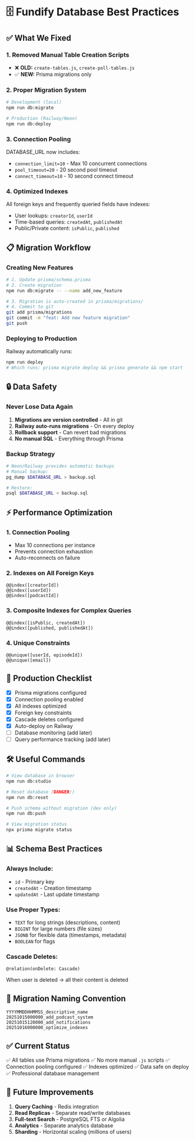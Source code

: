 # 🗄️ Fundify Database Best Practices

## ✅ What We Fixed

### 1. **Removed Manual Table Creation Scripts**
- ❌ **OLD:** `create-tables.js`, `create-poll-tables.js`
- ✅ **NEW:** Prisma migrations only

### 2. **Proper Migration System**
```bash
# Development (local)
npm run db:migrate

# Production (Railway/Neon)
npm run db:deploy
```

### 3. **Connection Pooling**
DATABASE_URL now includes:
- `connection_limit=10` - Max 10 concurrent connections
- `pool_timeout=20` - 20 second pool timeout
- `connect_timeout=10` - 10 second connect timeout

### 4. **Optimized Indexes**
All foreign keys and frequently queried fields have indexes:
- User lookups: `creatorId`, `userId`
- Time-based queries: `createdAt`, `publishedAt`
- Public/Private content: `isPublic`, `published`

## 📋 Migration Workflow

### Creating New Features

```bash
# 1. Update prisma/schema.prisma
# 2. Create migration
npm run db:migrate -- --name add_new_feature

# 3. Migration is auto-created in prisma/migrations/
# 4. Commit to git
git add prisma/migrations
git commit -m "feat: Add new feature migration"
git push
```

### Deploying to Production

Railway automatically runs:
```bash
npm run deploy
# Which runs: prisma migrate deploy && prisma generate && npm start
```

## 🔒 Data Safety

### Never Lose Data Again

1. **Migrations are version controlled** - All in git
2. **Railway auto-runs migrations** - On every deploy
3. **Rollback support** - Can revert bad migrations
4. **No manual SQL** - Everything through Prisma

### Backup Strategy

```bash
# Neon/Railway provides automatic backups
# Manual backup:
pg_dump $DATABASE_URL > backup.sql

# Restore:
psql $DATABASE_URL < backup.sql
```

## ⚡ Performance Optimization

### 1. Connection Pooling
- Max 10 connections per instance
- Prevents connection exhaustion
- Auto-reconnects on failure

### 2. Indexes on All Foreign Keys
```prisma
@@index([creatorId])
@@index([userId])
@@index([podcastId])
```

### 3. Composite Indexes for Complex Queries
```prisma
@@index([isPublic, createdAt])
@@index([published, publishedAt])
```

### 4. Unique Constraints
```prisma
@@unique([userId, episodeId])
@@unique([email])
```

## 🚀 Production Checklist

- [x] Prisma migrations configured
- [x] Connection pooling enabled
- [x] All indexes optimized
- [x] Foreign key constraints
- [x] Cascade deletes configured
- [x] Auto-deploy on Railway
- [ ] Database monitoring (add later)
- [ ] Query performance tracking (add later)

## 🛠️ Useful Commands

```bash
# View database in browser
npm run db:studio

# Reset database (DANGER!)
npm run db:reset

# Push schema without migration (dev only)
npm run db:push

# View migration status
npx prisma migrate status
```

## 📊 Schema Best Practices

### Always Include:
- `id` - Primary key
- `createdAt` - Creation timestamp
- `updatedAt` - Last update timestamp

### Use Proper Types:
- `TEXT` for long strings (descriptions, content)
- `BIGINT` for large numbers (file sizes)
- `JSONB` for flexible data (timestamps, metadata)
- `BOOLEAN` for flags

### Cascade Deletes:
```prisma
@relation(onDelete: Cascade)
```
When user is deleted → all their content is deleted

## 🎯 Migration Naming Convention

```
YYYYMMDDHHMMSS_descriptive_name
20251015000000_add_podcast_system
20251015120000_add_notifications
20251016000000_optimize_indexes
```

## ✅ Current Status

✅ All tables use Prisma migrations
✅ No more manual `.js` scripts
✅ Connection pooling configured
✅ Indexes optimized
✅ Data safe on deploy
✅ Professional database management

## 🔮 Future Improvements

1. **Query Caching** - Redis integration
2. **Read Replicas** - Separate read/write databases
3. **Full-text Search** - PostgreSQL FTS or Algolia
4. **Analytics** - Separate analytics database
5. **Sharding** - Horizontal scaling (millions of users)
